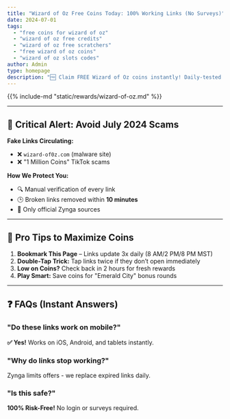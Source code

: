 ```yaml
---
title: "Wizard of Oz Free Coins Today: 100% Working Links (No Surveys)"
date: 2024-07-01
tags:
  - "free coins for wizard of oz"
  - "wizard of oz free credits"
  - "wizard of oz free scratchers"
  - "free wizard of oz coins"
  - "wizard of oz slots codes"
author: Admin
type: homepage
description: "🆓 Claim FREE Wizard of Oz coins instantly! Daily-tested links, updated daily. No scams, no surveys!"
---
```


{{% include-md "static/rewards/wizard-of-oz.md" %}}

---

## 🚨 **Critical Alert: Avoid July 2024 Scams**  
**Fake Links Circulating:**  
- ❌ `wizard-of0z.com` (malware site)  
- ❌ "1 Million Coins" TikTok scams  

**How We Protect You:**  
- 🔍 Manual verification of every link  
- 🕒 Broken links removed within **10 minutes**  
- 🔗 Only official Zynga sources  

---

## 📌 **Pro Tips to Maximize Coins**  
1. **Bookmark This Page** – Links update 3x daily (8 AM/2 PM/8 PM MST)  
2. **Double-Tap Trick:** Tap links twice if they don’t open immediately  
3. **Low on Coins?** Check back in 2 hours for fresh rewards  
4. **Play Smart:** Save coins for "Emerald City" bonus rounds  

---

## ❓ **FAQs (Instant Answers)**  

### "Do these links work on mobile?"  
**✅ Yes!** Works on iOS, Android, and tablets instantly.  

### "Why do links stop working?"  
Zynga limits offers - we replace expired links daily.  

### "Is this safe?"  
**100% Risk-Free!** No login or surveys required.
